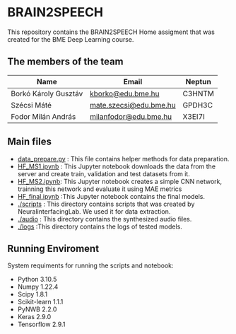 # BRAIN2SPEECH

This repository contains the BRAIN2SPEECH Home assigment that was created for the BME Deep Learning course.

## The members of the team


| Name                  | Email                   | Neptun|
| ----------------------| ----------------------- |-------|
| Borkó Károly Gusztáv  | kborko@edu.bme.hu       |C3HNTM |
| Szécsi Máté           | mate.szecsi@edu.bme.hu  |GPDH3C |
| Fodor Milán András    | milanfodor@edu.bme.hu   |X3EI7I |

## Main files

- [data_prepare.py](https://github.com/MateSzecsi/BRAIN2SPEECH/blob/main/data_prepare.py) : This file contains helper methods for data preparation. 
- [HF_MS1.ipynb](https://github.com/MateSzecsi/BRAIN2SPEECH/blob/main/HF_MS1.ipynb)   : This Jupyter notebook downloads the data from the server and create train, validation and test datasets from it.
- [HF_MS2.ipynb](https://github.com/MateSzecsi/BRAIN2SPEECH/blob/main/HF_MS2.ipynb): This Jupyter notebook creates a simple CNN network, trainning this network and evaluate it using MAE metrics
- [HF_final.ipynb](https://github.com/MateSzecsi/BRAIN2SPEECH/blob/main/HF_final.ipynb) :This Jupyter notebook contains the final models.
- [./scripts](https://github.com/MateSzecsi/BRAIN2SPEECH/tree/main/scripts)       : This directory contains scripts that was created by NeuralinterfacingLab. We used it for data extraction.
- [./audio](https://github.com/MateSzecsi/BRAIN2SPEECH/tree/main/audio) : This directory contains the synthesized audio files.
- [./logs](https://github.com/MateSzecsi/BRAIN2SPEECH/tree/main/logs) :This directory contains the logs of tested models.
## Running Enviroment

System requiments for running the scripts and notebook:
- Python 3.10.5
- Numpy 1.22.4
- Scipy 1.8.1
- Scikit-learn 1.1.1
- PyNWB 2.2.0
- Keras 2.9.0
- Tensorflow 2.9.1
